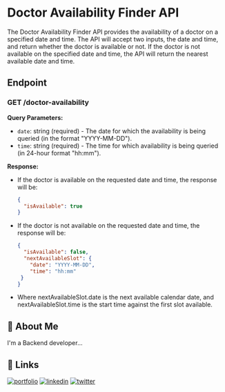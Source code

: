 # Doctor Availability Finder API

The Doctor Availability Finder API provides the availability of a doctor on a specified date and time. The API will accept two inputs, the date and time, and return whether the doctor is available or not. If the doctor is not available on the specified date and time, the API will return the nearest available date and time.

## Endpoint

### GET /doctor-availability

**Query Parameters:**

- `date`: string (required) - The date for which the availability is being queried (in the format "YYYY-MM-DD").
- `time`: string (required) - The time for which availability is being queried (in 24-hour format "hh:mm").

**Response:**

- If the doctor is available on the requested date and time, the response will be:
  ```json
  {
    "isAvailable": true
  }

- If the doctor is not available on the requested date and time, the response will be:
  ```json
  {
    "isAvailable": false,
    "nextAvailableSlot": {
      "date": "YYYY-MM-DD",
      "time": "hh:mm"
   }
  }

- Where nextAvailableSlot.date is the next available calendar date, and nextAvailableSlot.time is the start time against the first slot available.


## 🚀 About Me
I'm a Backend developer...


## 🔗 Links
[![portfolio](https://img.shields.io/badge/my_portfolio-000?style=for-the-badge&logo=ko-fi&logoColor=white)](https://katherineoelsner.com/)
[![linkedin](https://img.shields.io/badge/linkedin-0A66C2?style=for-the-badge&logo=linkedin&logoColor=white)](https://www.linkedin.com/in/suraj-mendhe-569879233/?original_referer=https%3A%2F%2Fsearch%2Eyahoo%2Ecom%2F&originalSubdomain=in)
[![twitter](https://img.shields.io/badge/twitter-1DA1F2?style=for-the-badge&logo=twitter&logoColor=white)](https://twitter.com/)
